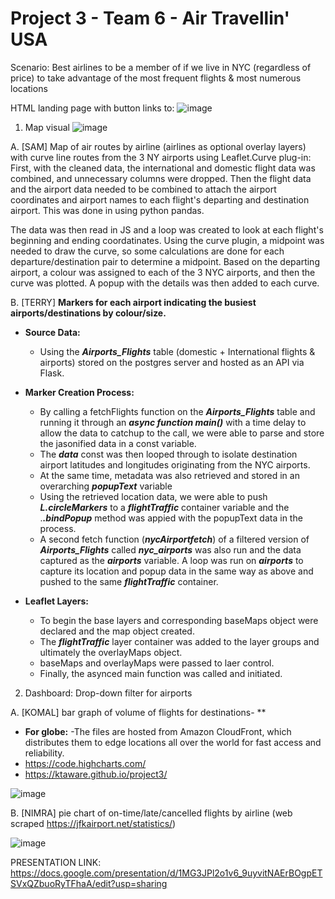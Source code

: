 # Project 3 - Team 6 - Air Travellin' USA



Scenario: Best airlines to be a member of if we live in NYC (regardless of price) to take advantage of the most frequent flights & most numerous locations

HTML landing page with button links to: 
![image](https://user-images.githubusercontent.com/115741217/221711264-0afddc54-4439-40dc-9898-f47da06d4ad6.png)

1. Map visual
![image](https://user-images.githubusercontent.com/115741217/221711315-f49d57e7-d4a6-40f7-af9e-59b9d3454f08.png)

A. [SAM] Map of air routes by airline (airlines as optional overlay layers) with curve line routes from the 3 NY airports using Leaflet.Curve plug-in:
First, with the cleaned data, the international and domestic flight data was combined, and unnecessary columns were dropped. Then the flight data and the airport data needed to be combined to attach the airport coordinates and airport names to each flight's departing and destination airport. This was done in using python pandas. 

The data was then read in JS and a loop was created to look at each flight's beginning and ending coordatinates. Using the curve plugin, a midpoint was needed to draw the curve, so some calculations are done for each departure/destination pair to determine a midpoint. Based on the departing airport, a colour was assigned to each of the 3 NYC airports, and then the curve was plotted. A popup with the details was then added to each curve.
   
B. [TERRY] **Markers for each airport indicating the busiest airports/destinations by colour/size.**
   - **Source Data:**
      - Using the ***Airports_Flights*** table (domestic + International flights & airports) stored on the postgres server and hosted as an API via Flask. 

   - **Marker Creation Process:**
      - By calling a fetchFlights function on the ***Airports_Flights*** table and running it through an ***async function main()*** with a time delay to allow the data to catchup to the call, we were able to parse and store the jasonified data in a const variable.
      - The ***data*** const was then looped through to isolate destination airport latitudes and longitudes originating from the NYC airports.
      - At the same time, metadata was also retrieved and stored in an overarching ***popupText*** variable
      - Using the retrieved location data, we were able to push ***L.circleMarkers*** to a ***flightTraffic*** container variable and the .***.bindPopup*** method was appied with the popupText data in the process.
      - A second fetch function (***nycAirportfetch***) of a filtered version of ***Airports_Flights*** called ***nyc_airports*** was also run and the data captured as the ***airports*** variable. A loop was run on ***airports*** to capture its location and popup data in the same way as above and pushed to the same ***flightTraffic*** container.
      
   - **Leaflet Layers:**
      - To begin the base layers and corresponding baseMaps object were declared and the map object created.
      - The ***flightTraffic*** layer container was added to the layer groups and ultimately the overlayMaps object.
      - baseMaps and overlayMaps were passed to laer control.
      - Finally, the asynced main function was called and initiated.
        
        
  
2. Dashboard: Drop-down filter for airports

A. [KOMAL] bar graph of volume of flights for destinations- **
- **For globe:** -The files are hosted from Amazon CloudFront, which distributes them to edge locations all over the world for fast access and reliability. 
- https://code.highcharts.com/
- https://ktaware.github.io/project3/

![image](https://user-images.githubusercontent.com/115741217/221711366-b436ec75-5a69-4edc-bfbb-ce786df35e4e.png)



B. [NIMRA] pie chart of on-time/late/cancelled flights by airline (web scraped https://jfkairport.net/statistics/)

![image](https://user-images.githubusercontent.com/115741217/221711380-2a82c962-49b9-425c-85cb-7285a37d2e91.png)


  
PRESENTATION LINK: https://docs.google.com/presentation/d/1MG3JPl2o1v6_9uyvitNAErBOgpETSVxQZbuoRyTFhaA/edit?usp=sharing
